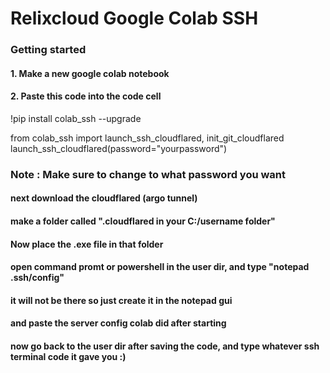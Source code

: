 <h1>Relixcloud Google Colab SSH</h1>

<h3>Getting started</h3>
<h4>1. Make a new google colab notebook</h4>
<h4>2. Paste this code into the code cell</h4>

<p>!pip install colab_ssh --upgrade

from colab_ssh import launch_ssh_cloudflared, init_git_cloudflared
launch_ssh_cloudflared(password="yourpassword")</p>
<h3>Note : Make sure to change to what password you want</h3>

<h4>next download the cloudflared (argo tunnel)</h4>
<h4>make a folder called ".cloudflared in your C:/username folder"</h4>
<h4>Now place the .exe file in that folder</h4>
<h4>open command promt or powershell in the user dir, and type "notepad .ssh/config"</h4>
<h4>it will not be there so just create it in the notepad gui</h4>
<h4>and paste the server config colab did after starting</h4>
<h4>now go back to the user dir after saving the code, and type whatever ssh terminal code it gave you :)</h4>
